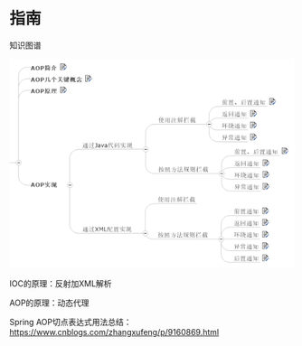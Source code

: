 # 指南

知识图谱

![aop概述](img/AOP概述.png)

IOC的原理：反射加XML解析

AOP的原理：动态代理

Spring AOP切点表达式用法总结：<https://www.cnblogs.com/zhangxufeng/p/9160869.html>
